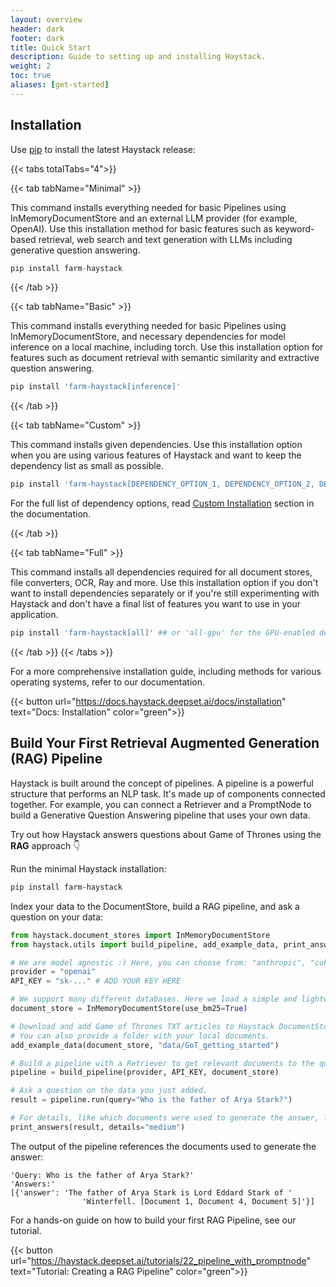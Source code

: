 ```yaml
---
layout: overview
header: dark
footer: dark
title: Quick Start
description: Guide to setting up and installing Haystack. 
weight: 2
toc: true
aliases: [get-started]
---
```


<!-- ## Haystack Source Code

Haystack is an open source Python framework that helps developers build LLM empowered custom application.

You can find the source code for Haystack on GitHub. This is also the main channel for raising issues, asking questions and contributing to the project.

{{< button url="https://github.com/deepset-ai/haystack" text="View Source Code" color="green">}} -->

## Installation

Use [pip](https://github.com/pypa/pip) to install the latest Haystack release:

{{< tabs totalTabs="4">}}

{{< tab tabName="Minimal"  >}}

This command installs everything needed for basic Pipelines using InMemoryDocumentStore and an external LLM provider (for example, OpenAI). Use this installation method for basic features such as keyword-based retrieval, web search and text generation with LLMs including generative question answering.

```python
pip install farm-haystack
```

{{< /tab >}}

{{< tab tabName="Basic"  >}}

This command installs everything needed for basic Pipelines using InMemoryDocumentStore, and necessary dependencies for model inference on a local machine, including torch. Use this installation option for features such as document retrieval with semantic similarity and extractive question answering.

```python
pip install 'farm-haystack[inference]'
```

{{< /tab >}}

{{< tab tabName="Custom" >}}

This command installs given dependencies. Use this installation option when you are using various features of Haystack and want to keep the dependency list as small as possible. 

```python
pip install 'farm-haystack[DEPENDENCY_OPTION_1, DEPENDENCY_OPTION_2, DEPENDENCY_OPTION_3...]'
```

For the full list of dependency options, read [Custom Installation](https://docs.haystack.deepset.ai/docs/installation#custom-installation) section in the documentation.

{{< /tab >}}

{{< tab tabName="Full" >}}

This command installs all dependencies required for all document stores, file converters, OCR, Ray and more. Use this installation option if you don't want to install dependencies separately or if you're still experimenting with Haystack and don't have a final list of features you want to use in your application.

```python
pip install 'farm-haystack[all]' ## or 'all-gpu' for the GPU-enabled dependencies
```

{{< /tab >}}
{{< /tabs >}}

For a more comprehensive installation guide, including methods for various operating systems, refer to our documentation.

{{< button url="https://docs.haystack.deepset.ai/docs/installation" text="Docs: Installation" color="green">}}

## Build Your First Retrieval Augmented Generation (RAG) Pipeline

Haystack is built around the concept of pipelines. A pipeline is a powerful structure that performs an NLP task. It's made up of components connected together.
For example, you can connect a Retriever and a PromptNode to build a Generative Question Answering pipeline that uses your own data.

Try out how Haystack answers questions about Game of Thrones using the **RAG** approach 👇

Run the minimal Haystack installation:
```bash
pip install farm-haystack
```
Index your data to the DocumentStore, build a RAG pipeline, and ask a question on your data: 
```python
from haystack.document_stores import InMemoryDocumentStore
from haystack.utils import build_pipeline, add_example_data, print_answers

# We are model agnostic :) Here, you can choose from: "anthropic", "cohere", "huggingface", and "openai".
provider = "openai"
API_KEY = "sk-..." # ADD YOUR KEY HERE

# We support many different databases. Here we load a simple and lightweight in-memory database.
document_store = InMemoryDocumentStore(use_bm25=True)

# Download and add Game of Thrones TXT articles to Haystack DocumentStore.
# You can also provide a folder with your local documents.
add_example_data(document_store, "data/GoT_getting_started")

# Build a pipeline with a Retriever to get relevant documents to the query and a PromptNode interacting with LLMs using a custom prompt.
pipeline = build_pipeline(provider, API_KEY, document_store)

# Ask a question on the data you just added.
result = pipeline.run(query="Who is the father of Arya Stark?")

# For details, like which documents were used to generate the answer, look into the <result> object
print_answers(result, details="medium")
```
The output of the pipeline references the documents used to generate the answer:

```text
'Query: Who is the father of Arya Stark?'
'Answers:'
[{'answer': 'The father of Arya Stark is Lord Eddard Stark of '
                'Winterfell. [Document 1, Document 4, Document 5]'}]
```

For a hands-on guide on how to build your first RAG Pipeline, see our tutorial.

{{< button url="https://haystack.deepset.ai/tutorials/22_pipeline_with_promptnode" text="Tutorial: Creating a RAG Pipeline" color="green">}}
